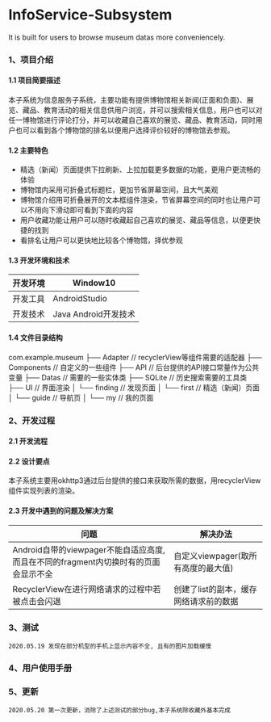 # InfoService-Subsystem
It is built for users to browse museum datas more conveniencely.


### 1、项目介绍
#### 1.1 项目简要描述
本子系统为信息服务子系统，主要功能有提供博物馆相关新闻(正面和负面)、展览、藏品、教育活动的相关信息供用户浏览，并可以搜索相关信息，用户也可以对任一博物馆进行评论打分，并可以收藏自己喜欢的展览、藏品、教育活动，同时用户也可以看到各个博物馆的排名以便用户选择评价较好的博物馆去参观。

#### 1.2 主要特色

* 精选（新闻）页面提供下拉刷新、上拉加载更多数据的功能，更用户更流畅的体验
* 博物馆内采用可折叠式标题栏，更加节省屏幕空间，且大气美观
* 博物馆介绍用可折叠展开的文本框组件渲染，节省屏幕空间的同时也让用户可以不用向下滑动即可看到下面的内容
* 用户收藏功能让用户可以随时收藏起自己喜欢的展览、藏品等信息，以便更快捷的找到
* 看排名让用户可以更快地比较各个博物馆，择优参观

#### 1.3 开发环境和技术

| 开发环境 | Window10 |
| --- | --- |
| 开发工具 | AndroidStudio |
| 开发技术 | Java Android开发技术 |

#### 1.4 文件目录结构

com.example.museum
├── Adapter            // recyclerView等组件需要的适配器
├── Components       // 自定义的一些组件 
├── API                   // 后台提供的API接口常量作为公共变量
├── Datas                // 需要的一些实体类
├── SQLite               // 历史搜索需要的工具类
├── UI                     // 界面渲染
│       └── finding                   // 发现页面
│       └── first                        //  精选（新闻）页面
│       └── guide                      // 导航页
│       └── my                         // 我的页面


### 2、开发过程
#### 2.1 开发流程
#### 2.2 设计要点
本子系统主要用okhttp3通过后台提供的接口来获取所需的数据，用recyclerView组件实现列表的渲染。
#### 2.3 开发中遇到的问题及解决方案

| 问题 | 解决办法 |
| --- | --- |
| Android自带的viewpager不能自适应高度, 而且在不同的fragment内切换时有的页面会显示不全 | 自定义viewpager(取所有高度的最大值) |
| RecyclerView在进行网络请求的过程中若被点击会闪退 | 创建了list的副本，缓存网络请求前的数据 |

### 3、测试
	2020.05.19 发现在部分机型的手机上显示内容不全, 且有的图片加载缓慢
### 4、用户使用手册

### 5、更新
	2020.05.20 第一次更新，消除了上述测试的部分bug,本子系统除收藏外基本完成